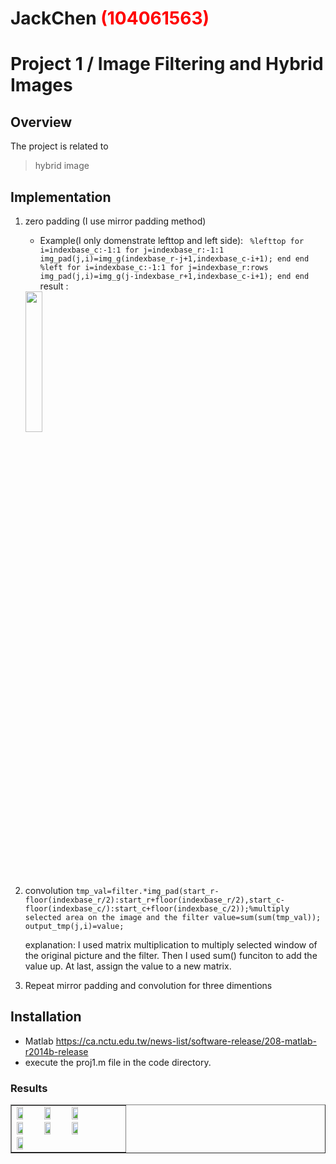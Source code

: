 # JackChen <span style="color:red">(104061563)</span>

# Project 1 / Image Filtering and Hybrid Images

## Overview
The project is related to 
> hybrid image


## Implementation
1. zero padding (I use mirror padding method)
	* 	Example(I only domenstrate lefttop and left side): 
`
	%lefttop
		 for i=indexbase_c:-1:1
		     for j=indexbase_r:-1:1
        		   img_pad(j,i)=img_g(indexbase_r-j+1,indexbase_c-i+1);
	  	     end
		end
		%left
		 for i=indexbase_c:-1:1
		     for j=indexbase_r:rows
		           img_pad(j,i)=img_g(j-indexbase_r+1,indexbase_c-i+1);
		    end
	        end`
	result : 
	<img src="padded_example.bmp" width="24%"/>

2. convolution 
		`tmp_val=filter.*img_pad(start_r-floor(indexbase_r/2):start_r+floor(indexbase_r/2),start_c-floor(indexbase_c/):start_c+floor(indexbase_c/2));%multiply selected area on the image and the filter
            	value=sum(sum(tmp_val));
            	output_tmp(j,i)=value; 	`
	
   explanation: 
   I used matrix multiplication to multiply selected window of the original picture and the filter. Then I used sum() funciton to add the value up. At last, assign the value to a new matrix.

3. Repeat mirror padding and convolution for three dimentions 
   



## Installation
* Matlab https://ca.nctu.edu.tw/news-list/software-release/208-matlab-r2014b-release
* execute the proj1.m file in the code directory.

### Results

<table border=1>
<tr>
<td>
<img src="birdane.jpg" width="24%"/>
<img src="catdog.jpg"  width="24%"/>
<img src="einstlyn.jpg" width="24%"/>
<img src="fishmarin.jpg" width="24%"/>
<img src="result4.bmp" width="24%"/>
<img src="result5.bmp" width="24%"/>
<img src="result6.bmp" width="24%"/>
</td>
</tr>


</table>
